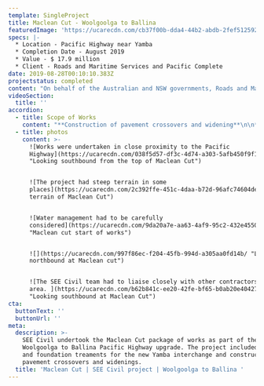 ```yaml
---
template: SingleProject
title: Maclean Cut - Woolgoolga to Ballina
featuredImage: 'https://ucarecdn.com/cb37f00b-dda4-44b2-abdb-2fef512592e5/'
specs: |-
  * Location - Pacific Highway near Yamba 
  * Completion Date - August 2019
  * Value - $ 17.9 million
  * Client - Roads and Maritime Services and Pacific Complete
date: 2019-08-28T00:10:10.383Z
projectstatus: completed
content: "On behalf of the Australian and NSW governments, Roads and Maritime Services is progressively upgrading the Pacific Highway to dual carriageway between the Hunter and NSW/Queensland border. The Woolgoolga to Ballina Pacific Highway upgrade involves the duplication of 155 kilometres to a four-lane divided road. The upgrade starts about six kilometres north of Woolgoolga (north of Coffs Harbour) and ends about six kilometres south of Ballina. \r\n\nThe Maclean cut project was awarded as a variation to the Woodburn to Broadwater service road project. Both packages are part of the Woolgoolga to Ballina Pacific Highway upgrade. SEE Civil worked collaboratively with Roads and Maritime Services and Pacific Complete to deliver this part of the Woolgoolga to Ballina Pacific Highway upgrade. \r\n\nThere was two distinct scopes of work for the Maclean Cut package, these were constructing the pavement crossovers and widenings to facilitate future traffic staging at Maclean Cut and Farlows Flat, and preload and foundation treatment of the Yamba interchange area."
videoSection:
  title: ''
accordion:
  - title: Scope of Works
    content: "**Construction of pavement crossovers and widening**\n\n* Cleaning, grubbing, topsoil stripping and bulk earthworks;\r\n* Foundation works and select and upper zone material placement;\r\n* Installation of all required drainage and scour protection;\r\n* Installation of permanent fencing and road furniture including guide posts and F-type barrier.\n\n**Yamba interchange preload and foundation treatment**\n\n* Removal of the existing pavement;\r\n* Foundation treatments including installation of drainage layer and wick drains;\r\n* Placement of surcharge materials;\r\n* Installation of surcharge monitoring equipment;\r\n* Installation of required temporary and permanent drainage;\r\n* Temporary stabilisation of earth embankments."
  - title: photos
    content: >-
      ![Works were undertaken in close proximity to the Pacific
      Highway](https://ucarecdn.com/038f5d57-df3c-4d74-a303-5afb450f9f1f/
      "Looking southbound from the top of Maclean Cut")


      ![The project had steep terrain in some
      places](https://ucarecdn.com/2c392ffe-451c-4daa-b72d-96afc74604de/ "Steep
      terrain of Maclean Cut")


      ![Water management had to be carefully
      considered](https://ucarecdn.com/9da20a7e-aa63-4af9-95c2-432e455009e5/
      "Maclean cut start of works")


      ![](https://ucarecdn.com/997f86ec-f204-45fb-994d-a305aa0fd14b/ "Looking
      northbound at Maclean cut")


      ![The SEE Civil team had to liaise closely with other contractors in the
      area. ](https://ucarecdn.com/b62b841c-ee20-42fe-bf65-b0ab20e40427/
      "Looking southbound at Maclean Cut")
cta:
  buttonText: ''
  buttonUrl: ''
meta:
  description: >-
    SEE Civil undertook the Maclean Cut package of works as part of the
    Woolgoolga to Ballina Pacific Highway upgrade. The project included preload
    and foundation treaments for the new Yamba interchange and construction of
    pavement crossovers and widenings. 
  title: 'Maclean Cut | SEE Civil project | Woolgoolga to Ballina '
---
```


